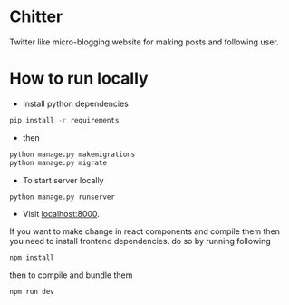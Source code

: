 # Chitter

Twitter like micro-blogging website for making posts and following user.

# How to run locally
- Install python dependencies
```bash
pip install -r requirements
```
- then
```bash
python manage.py makemigrations
python manage.py migrate
```
- To start server locally
```bash
python manage.py runserver
```
- Visit [localhost:8000](localhost:8000).

If you want to make change in react components and compile them then you need to install frontend dependencies. do so by running following
```bash
npm install
```
then to compile and bundle them
```bash
npm run dev
```
